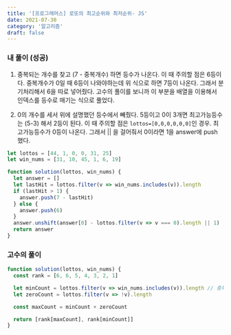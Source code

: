 ```yaml
---
title: '[프로그래머스] 로또의 최고순위와 최저순위- JS'
date: 2021-07-30
category: '알고리즘'
draft: false
---
```


### 내 풀이 (성공)

1. 중복되는 개수를 찾고 (7 - 중복개수) 하면 등수가 나온다. 이 때 주의할 점은 6등이다. 중복개수가 0일 때 6등이 나와야하는데 위 식으로 하면 7등이 나온다. 그래서 분기처리해서 6을 따로 넣어줬다. 고수의 풀이를 보니까 이 부분을 배열을 이용해서 인덱스를 등수로 매기는 식으로 풀었다.

2. 0의 개수를 세서 위에 설명했던 등수에서 빼줬다. 5등이고 0이 3개면 최고가능등수는 (5-3) 해서 2등이 된다. 이 때 주의할 점은 `lottos=[0,0,0,0,0,0]`인 경우. 최고가능등수가 0등이 나온다. 그래서 || 을 걸어줘서 0이라면 1을 answer에 push 했다.

```js
let lottos = [44, 1, 0, 0, 31, 25]
let win_nums = [31, 10, 45, 1, 6, 19]

function solution(lottos, win_nums) {
  let answer = []
  let lastHit = lottos.filter(v => win_nums.includes(v)).length
  if (lastHit > 1) {
    answer.push(7 - lastHit)
  } else {
    answer.push(6)
  }
  answer.unshift(answer[0] - lottos.filter(v => v === 0).length || 1)
  return answer
}
```

### 고수의 풀이

```js
function solution(lottos, win_nums) {
  const rank = [6, 6, 5, 4, 3, 2, 1]

  let minCount = lottos.filter(v => win_nums.includes(v)).length // 중복개수
  let zeroCount = lottos.filter(v => !v).length

  const maxCount = minCount + zeroCount

  return [rank[maxCount], rank[minCount]]
}
```
